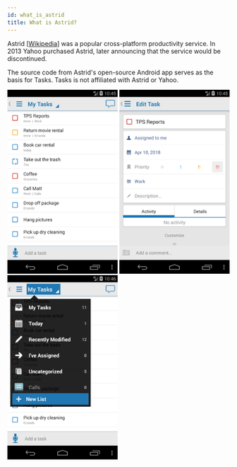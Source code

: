 ```yaml
---
id: what_is_astrid
title: What is Astrid?
---
```


Astrid [[Wikipedia](https://en.wikipedia.org/wiki/Astrid_(application))] was a popular cross-platform productivity service. In 2013 Yahoo purchased Astrid, later announcing that the service would be discontinued. 

The source code from Astrid's open-source Android app serves as the basis for Tasks. Tasks is not affiliated with Astrid or Yahoo.

<img style="display: inline" src="assets/astrid_list.png" width="250"/>
<img style="display: inline" src="assets/astrid_edit.png" width="250"/>
<img style="display: inline" src="assets/astrid_nav.png" width="250"/>
